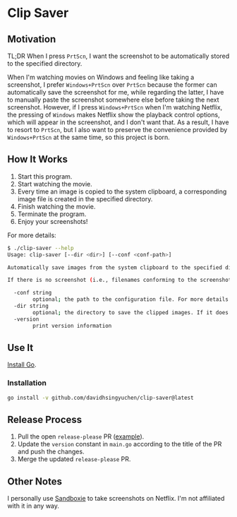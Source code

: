# Clip Saver

## Motivation

TL;DR When I press `PrtScn`, I want the screenshot to be automatically stored to the specified directory.

When I'm watching movies on Windows and feeling like taking a screenshot, I prefer `Windows+PrtScn` over `PrtScn` because the former can automatically save the screenshot for me, while regarding the latter, I have to manually paste the screenshot somewhere else before taking the next screenshot. However, if I press `Windows+PrtScn` when I'm watching Netflix, the pressing of `Windows` makes Netflix show the playback control options, which will appear in the screenshot, and I don't want that. As a result, I have to resort to `PrtScn`, but I also want to preserve the convenience provided by `Windows+PrtScn` at the same time, so this project is born.

## How It Works

1. Start this program.
1. Start watching the movie.
1. Every time an image is copied to the system clipboard, a corresponding image file is created in the specified directory.
1. Finish watching the movie.
1. Terminate the program.
1. Enjoy your screenshots!

For more details:

```sh
$ ./clip-saver --help
Usage: clip-saver [--dir <dir>] [--conf <conf-path>]

Automatically save images from the system clipboard to the specified directory.

If there is no screenshot (i.e., filenames conforming to the screenshot format) at the moment, the screenshots will be saved in <dir> as 1.png, 2.png, and so on; if there are some existing screenshots with the latest one being 5.png, the screenshots will be saved in <dir> as 6.png, 7.png, and so on.

  -conf string
        optional; the path to the configuration file. For more details regarding the format of it and a working example, please check https://github.com/davidhsingyuchen/clip-saver/blob/main/clip-saver.yml. If this flag is not present, <dir>/clip-saver.yaml is used. If the file does not exist, movie mode instead of TV series mode is assumed.
  -dir string
        optional; the directory to save the clipped images. If it does not exist yet, this program will attempt to create it. If it is not specified, the current working directory will be used.
  -version
        print version information
```

## Use It

[Install Go](https://golang.org/doc/install).

### Installation

```sh
go install -v github.com/davidhsingyuchen/clip-saver@latest
```

## Release Process

1. Pull the open `release-please` PR ([example](https://github.com/davidhsingyuchen/clip-saver/pull/5)).
1. Update the `version` constant in `main.go` according to the title of the PR and push the changes.
1. Merge the updated `release-please` PR.

## Other Notes

I personally use [Sandboxie](https://sandboxie-plus.com/downloads/) to take screenshots on Netflix. I'm not affiliated with it in any way.
